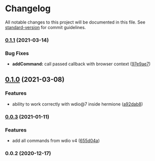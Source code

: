 # Changelog

All notable changes to this project will be documented in this file. See [standard-version](https://github.com/conventional-changelog/standard-version) for commit guidelines.

### [0.1.1](https://github.com/gemini-testing/hermione-wdio-migrator/compare/v0.1.0...v0.1.1) (2021-03-14)


### Bug Fixes

* **addCommand:** call passed callback with browser context ([97e9ae7](https://github.com/gemini-testing/hermione-wdio-migrator/commit/97e9ae78b26652c8e4f676b8d69fd72f73b725df))

## [0.1.0](https://github.com/gemini-testing/hermione-wdio-migrator/compare/v0.0.3...v0.1.0) (2021-03-08)


### Features

* ability to work correctly with wdio@7 inside hermione ([a92dab8](https://github.com/gemini-testing/hermione-wdio-migrator/commit/a92dab8df16f5f073412a951dce5d7471bbd9cfe))

### [0.0.3](https://github.com/gemini-testing/hermione-wdio-migrator/compare/v0.0.2...v0.0.3) (2021-01-11)


### Features

* add all commands from wdio v4 ([655d04a](https://github.com/gemini-testing/hermione-wdio-migrator/commit/655d04a41d3a5e1fc92058d53701063608d90c74))

### 0.0.2 (2020-12-17)
